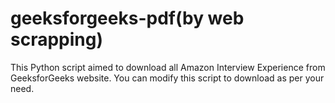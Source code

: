 geeksforgeeks-pdf(by web scrapping)
=====================================

This Python script aimed to download all Amazon Interview Experience from GeeksforGeeks website. You can modify this script to download as per your need.
